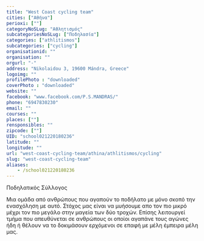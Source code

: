 ```yaml
---
title: "West Coast cycling team"
cities: ["Αθήνα"]
perioxi: [""]
categoryNoSLug: "Αθλητισμός"
subcategoriesNoSLug: ["Ποδηλασία"]
categories: ["athlitismos"]
subcategories: ["cycling"]
organisationid: ""
organisation: ""
orgurl: "-"
address: "Nikolaidou 3, 19600 Mándra, Greece"
logoimg: ""
profilePhoto : "downloaded"
coverPhoto : "downloaded"
website: ""
facebook: "www.facebook.com/P.S.MANDRAS/"
phone: "6947830230"
email: ""
courses: ""
places: [""]
rensponsibles: ""
zipcode: [""]
UID: "school021220180236"
latitude: ""
longitude: ""
url: "west-coast-cycling-team/athina/athlitismos/cycling"
slug: "west-coast-cycling-team"
aliases:
    - /school021220180236
---
```



Ποδηλατικός Σύλλογος

Μια ομάδα από ανθρώπους που αγαπούν το ποδήλατο με μόνο σκοπό την ενασχόληση με αυτό. Στόχος μας είναι να μυήσουμε απο τον πιο μικρό μέχρι τον πιο μεγάλο στην μαγεία των δύο τροχών. Επίσης λειτουργεί τμήμα που απευθύνεται σε ανθρώπους οι οποίοι αγαπάνε τους αγώνες ήδη ή θέλουν να το δοκιμάσουν ερχόμενοι σε επαφή με μέλη έμπειρα μέλη μας.